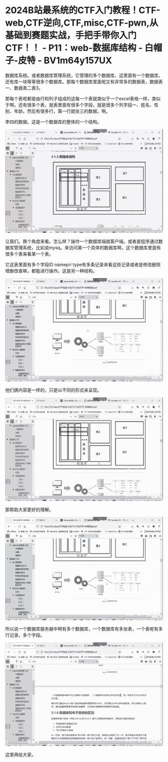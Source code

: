 # 2024B站最系统的CTF入门教程！CTF-web,CTF逆向,CTF,misc,CTF-pwn,从基础到赛题实战，手把手带你入门CTF！！ - P11：web-数据库结构 - 白帽子-皮特 - BV1m64y157UX

数据库系统。或者数据库管理系统，它管理的多个数据库，这里面有一个数据库，还有库一块等等很多个数据库。那每个数据库里面呢又有非常多的数据表，数据表一、数据表二表3。

那每个表呢都是由行和列子组成的这每一个表就类似于一个excel表格一样，类似于啊。还有很多个表，就表里面有很多个字段，就是很多个列字段一、姓名、性别、年龄。然后有很多行，第一行就张三的数据，啊。

李四的数据。这是一个数据库的整体的一个结构。

![](img/8b7617f5d2a090fb8bb4864162489f61_1.png)

让我们。换个角度来看。怎么样？操作一个数据库端就客户端。或者是程序通过数据库管理系统，比如说mysq。来访问某一个具体的数据库啊，这个数据库里面有很多个表来看某一个表。

它这表里面有多个字段ID namepri type有多条记录来看这些记录或者是修改删除增删改查嘛，都能进行操作。这是另一种结构。



![](img/8b7617f5d2a090fb8bb4864162489f61_3.png)

他们俩内容是一样的，只是以不同的形式来呈现。

![](img/8b7617f5d2a090fb8bb4864162489f61_5.png)

那帮助大家更好的理解。

![](img/8b7617f5d2a090fb8bb4864162489f61_7.png)

所以说一个数据库服务器中啊有多个数据库，一个数据库有多张表，一个表呢有多行记录，多个字段。

![](img/8b7617f5d2a090fb8bb4864162489f61_9.png)

这里再给大家。